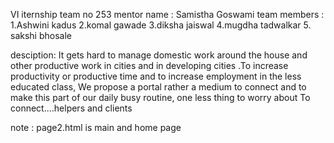 VI iternship 
team no 253
mentor name : Samistha Goswami
team members :
1.Ashwini kadus 
2.komal gawade
3.diksha jaiswal
4.mugdha tadwalkar
5. sakshi bhosale

desciption:
It gets hard to manage domestic work around the house and other productive work in cities and in developing cities .To increase productivity or productive time and to increase employment in the less educated class, We propose a portal rather a medium to connect and to make this part of our daily busy routine, one less thing to worry about To connect....helpers and clients

note : page2.html is main and home page 
